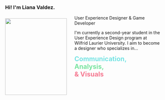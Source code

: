 ### Hi! I'm Liana Valdez.

<img src="https://lh3.googleusercontent.com/pw/ABLVV87JK_slL-Gm6OYuSkLWkR08jHuFAPHAlE4E14uDiGhFCpSimC4hpmWRo8D44N7wkdmHTcCW4aLwF6pMDqRPJ83TLPIv5SJTShd7_0xEfT46IlyyzA=w2400" style="height:250px; width:200px; float:left; margin-right:25px; margin-top:10px; margin-bottom: 10px; margin-left 10px;">

<x-paragraph>User Experience Designer & Game Developer</x-paragraph>

I'm currently a second-year student in the User Experience Design program at Wilfrid Laurier University.
I aim to become a designer who specializes in...<div style = "color: #76e3e3; font-size:1.5em; font-weight: bold;"> Communication,</div> <div style = "color: #76e39e; font-size:1.5em; font-weight: bold;">  Analysis,</div> <div style = "color: #f57890; font-size:1.5em; font-weight: bold;"> & Visuals</div>

<script src="customelement.js"></script>

